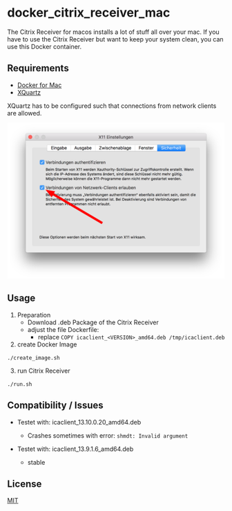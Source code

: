 # docker_citrix_receiver_mac

The Citrix Receiver for macos installs a lot of stuff all over your mac.
If you have to use the Citrix Receiver but want to keep your system clean, you can use this Docker container.

## Requirements

* [Docker for Mac](https://www.docker.com/docker-mac)
* [XQuartz](https://www.xquartz.org)

XQuartz has to be configured such that connections from network clients are allowed.

![XQuartz Settings connection from network clients allowed](./XQuartz_settings.png)

## Usage

1. Preparation
    * Download .deb Package of the Citrix Receiver
    * adjust the file Dockerfile:
        * replace `COPY icaclient_<VERSION>_amd64.deb /tmp/icaclient.deb`
2. create Docker Image
```
./create_image.sh
```
3. run Citrix Receiver
```
./run.sh
```

## Compatibility / Issues
* Testet with: icaclient_13.10.0.20_amd64.deb
    * Crashes sometimes with error: `shmdt: Invalid argument`

* Testet with: icaclient_13.9.1.6_amd64.deb
    * stable


## License

[MIT](./LICENSE.txt)
